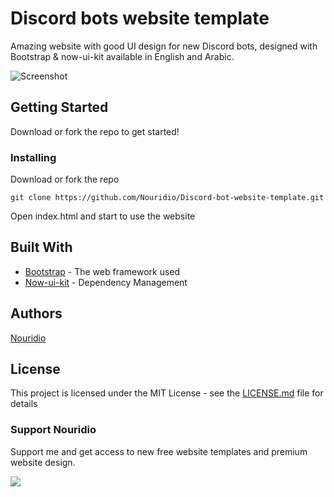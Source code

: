# Discord bots website template

Amazing website with good UI design for new Discord bots, designed with Bootstrap & now-ui-kit available in English and Arabic.

![Screenshot](https://raw.githubusercontent.com/Nouridio/Discord-bot-website-template/master/Screenshot.png)

## Getting Started

Download or fork the repo to get started!

### Installing

Download or fork the repo

```
git clone https://github.com/Nouridio/Discord-bot-website-template.git
```

Open index.html and start to use the website 

## Built With

* [Bootstrap](https://getbootstrap.com/) - The web framework used
* [Now-ui-kit](https://demos.creative-tim.com/now-ui-kit/index.html) - Dependency Management

## Authors

[Nouridio](https://github.com/Nouridio)

## License

This project is licensed under the MIT License - see the [LICENSE.md](LICENSE.md) file for details

### Support Nouridio

Support me and get access to new free website templates and premium website design.

<a href="https://www.buymeacoffee.com/king"><img src="https://img.buymeacoffee.com/button-api/?text=Support Me&emoji=❤️&slug=nouridio&button_colour=40DCA5&font_colour=ffffff&font_family=Poppins&outline_colour=000000&coffee_colour=FFDD00"></a>
